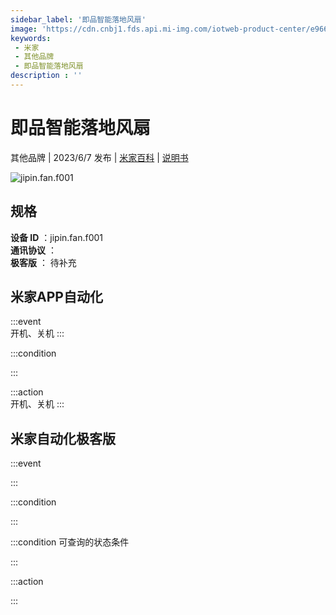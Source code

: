 ```yaml
---
sidebar_label: '即品智能落地风扇'
image: 'https://cdn.cnbj1.fds.api.mi-img.com/iotweb-product-center/e966cf16256d1642824378b124a15d6d_1681712808086.png?GalaxyAccessKeyId=AKVGLQWBOVIRQ3XLEW&Expires=9223372036854775807&Signature=I5nOcVRud7vdApHKPCuv4uO6B2A='
keywords: 
 - 米家
 - 其他品牌
 - 即品智能落地风扇
description : ''
---
```

# 即品智能落地风扇

其他品牌 | 2023/6/7 发布 | [米家百科](https://home.mi.com/webapp/content/baike/product/index.html?model=jipin.fan.f001) | [说明书](https://home.mi.com/views/introduction.html?model=jipin.fan.f001&region=cn)

![jipin.fan.f001](https://cdn.cnbj1.fds.api.mi-img.com/iotweb-product-center/e966cf16256d1642824378b124a15d6d_1681712808086.png?GalaxyAccessKeyId=AKVGLQWBOVIRQ3XLEW&Expires=9223372036854775807&Signature=I5nOcVRud7vdApHKPCuv4uO6B2A=)

## 规格  
> 
**设备 ID** ：jipin.fan.f001  
**通讯协议** ：  
**极客版**  ： 待补充 


## 米家APP自动化  

:::event  
开机、关机
:::

:::condition  

:::

:::action   
开机、关机
:::

## 米家自动化极客版  

:::event  

:::

:::condition  

:::

:::condition 可查询的状态条件  

:::

:::action  

:::

        

